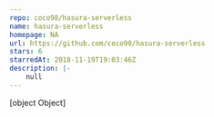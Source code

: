 ```yaml
---
repo: coco98/hasura-serverless
name: hasura-serverless
homepage: NA
url: https://github.com/coco98/hasura-serverless
stars: 6
starredAt: 2018-11-19T19:03:46Z
description: |-
    null
---
```


[object Object]
